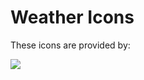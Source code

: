 # Weather Icons

These icons are provided by:

[![](https://cdn.weatherapi.com/v4/images/weatherapi_logo.png)](https://weatherapi.com)
